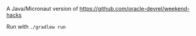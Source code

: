 A Java/Micronaut version of https://github.com/oracle-devrel/weekend-hacks

Run with `./gradlew run`

